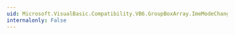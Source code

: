 ```yaml
---
uid: Microsoft.VisualBasic.Compatibility.VB6.GroupBoxArray.ImeModeChanged
internalonly: False
---
```

